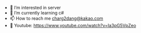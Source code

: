 - 👀 I’m interested in server
- 🌱 I’m currently learning c#
- 📫 How to reach me charg2dang@kakao.com
- 👋 Youtube: https://www.youtube.com/watch?v=Ia3pG5VpZeo

<!---
charg2/charg2 is a ✨ special ✨ repository because its `README.md` (this file) appears on your GitHub profile.
You can click the Preview link to take a look at your changes.
--->
